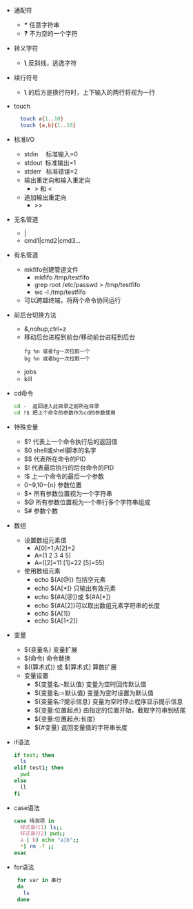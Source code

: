 + 通配符
  + __\*__ 任意字符串
  + __\?__ 不为空的一个字符
+ 转义字符
  + __\\__ 反斜线，逃逸字符
+ 续行符号
  + __\\__ 的后方是换行符时，上下输入的两行将视为一行  
  
+ touch
  ```bash
    touch a{1..10}
    touch {a,b}{1..10}
  ```
+ 标准I/O
  + stdin &emsp;标准输入=0
  + stdout&ensp;标准输出=1
  + stderr &ensp;标准错误=2
  + 输出重定向和输入重定向
    + \> 和 <
  + 追加输出重定向
    + \>>
+ 无名管道
  + |
  + cmd1|cmd2|cmd3...
+ 有名管道
  + mkfifo创建管道文件
    - mkfifo /tmp/testfifo
    - grep root /etc/passwd > /tmp/testfifo
    - wc -l /tmp/testfifo
  + 可以跨越终端，将两个命令协同运行
+ 前后台切换方法
  - &,nohup,ctrl+z
  - 移动后台进程到前台/移动前台进程到后台
    ```
    fg %n 或者fg一次拉取一个
    bg %n 或者bg一次拉取一个
    ```
  - jobs
  - kill
+ cd命令
  ```bash
  cd -  返回进入此目录之前所在目录 
  cd !$ 把上个命令的参数作为cd的参数使用
  ```  
+ 特殊变量
  + $? 代表上一个命令执行后的返回值
  + $0 shell或shell脚本的名字
  + $$ 代表所在命令的PID
  + $! 代表最后执行的后台命令的PID
  + !$ 上一个命令的最后一个参数
  + $0-$9,${10}-${n} 参数位置
  + $* 所有参数位置视为一个字符串
  + $@ 所有参数位置视为一个串行多个字符串组成
  + $# 参数个数
+ 数组
  + 设置数组元素值
    - A[0]=1;A[2]=2
    - A=(1 2 3 4 5)
    - A=([2]=11 [1]=22 [5]=55)
  + 使用数组元素
    - echo ${A[@]} 包括空元素
    - echo ${A[*]} 只输出有效元素
    - echo ${#A[@]}或 ${#A[*]}
    - echo ${#A[2]}可以取出数组元素字符串的长度
    - echo ${A[1]}
    - echo ${A[1+2]}
+ 变量
  + ${变量名} 变量扩展
  + $(命令) 命令替换
  + $((算术式)) 或 $[算术式] 算数扩展
  + 变量设置
    - ${变量名:-默认值} 变量为空时回传默认值
    - ${变量名:=默认值} 变量为空时设置为默认值
    - ${变量名:?提示信息} 变量为空时停止程序显示提示信息
    - ${变量:位置起点} 由指定的位置开始，截取字符串到结尾
    - ${变量:位置起点:长度}
    - ${#变量} 返回变量值的字符串长度
+ if语法
  ```bash
  if test; then
    ls
  elif test1; then
    pwd
  else
    ll
  fi
  ```
+ case语法
  ```bash
  case 待测项 in
    样式串行1) ls;;
    样式串行2) pwd;;
    a | b) echo "a|b";;
    *) rm -f ;;
  esac
  ```
+ for语法
  ```bash
   for var in 串行
   do
     ls
   done
  ```  